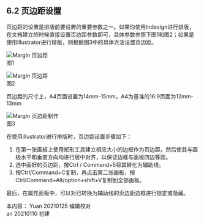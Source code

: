 ## 6.2 页边距设置

页边距的设置是排版前要设置的重要参数之一。如果你使用Indesign进行排版，在文档建立的时候直接设置页边距参数即可，具体参数参照下图1和图2；如果是使用Illustrator进行排版，则根据图3中的具体方法设置页边距。

![Margin 页边距](http://kitpic.makebi.net/2021/lk_26.jpg)  
图1

![Margin 页边距](http://kitpic.makebi.net/2021/lk_27.jpg)  
图2

页边距的尺寸上，A4页面设置为14mm-15mm，A4为基准的16:9页面为12mm-13mm  

![Margin 页边距制作](http://kitpic.makebi.net/2021/lk_25.jpg)  
图3

在使用illustrator进行排版时，页边距设置步骤如下：

1. 在第一张画板上使用矩形工具建立相应大小的边框作为页边距，然后使其与画板水平和垂直方向均进行居中对齐，以保证边框与画板四边等距。
2. 选中画好的页边距，按Ctrl / Command+5将其转化为辅助线。
3. 按Ctrl/Command+C复制，再点击第二张画板，按Ctrl/Command+Alt/option+shift+V复制到全部画板。

最后，在属性面板中，可以对已转换为辅助线的页边距边框进行锁定或隐藏。


本内容：
Yuan 20210125 编辑校对  
an 20210110 初建
